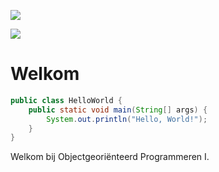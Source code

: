 ![](../images/java_bromo_volcano.png)

![](../images/hanze_logo_black_wordmark.png)

# Welkom

```java
public class HelloWorld {
    public static void main(String[] args) {
        System.out.println("Hello, World!");
    }
}
```

Welkom bij Objectgeoriënteerd Programmeren I.
